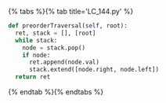 {% tabs %}{% tab title='LC_144.py' %}

```py
def preorderTraversal(self, root):
  ret, stack = [], [root]
  while stack:
    node = stack.pop()
    if node:
      ret.append(node.val)
      stack.extend([node.right, node.left])
  return ret
```

{% endtab %}{% endtabs %}
